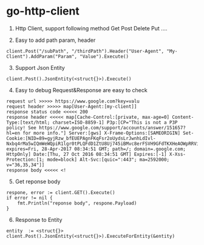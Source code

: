 # go-http-client

#### 
1. Http Client, support following method
Get
Post
Delete
Put
....

2. Easy to add path param, header
```
client.Post("/subPath", "/thirdPath").Header("User-Agent", "My-Client").AddParam("Param", "Value").Execute()
```
3. Support Json Entity
```
client.Post().JsonEntity(<struct{}>).Execute()
```
4. Easy to debug
Request&Response are easy to check
```
request url >>>>> https://www.google.com?key=valu
request header >>>>> map[User-Agent:[my-client]]
response status code <<<<< 200
response header <<<<< map[Cache-Control:[private, max-age=0] Content-Type:[text/html; charset=ISO-8859-1] P3p:[CP="This is not a P3P policy! See https://www.google.com/support/accounts/answer/151657?hl=en for more info."] Server:[gws] X-Frame-Options:[SAMEORIGIN] Set-Cookie:[NID=89=gyjRzw_bfEUEPAgnFKqFsr2oUydsLrJwnhLdIvl-Nxbq4rMa5wIQmWeWQpiR1lgr0tPLQFdD1ZtU8Uj745iBMvc8erFSVH9GFdTKXHeAOWpRRVigQ4MU7HAp5XGyvdIfwQkWl377tRujQA; expires=Fri, 28-Apr-2017 08:34:51 GMT; path=/; domain=.google.com; HttpOnly] Date:[Thu, 27 Oct 2016 08:34:51 GMT] Expires:[-1] X-Xss-Protection:[1; mode=block] Alt-Svc:[quic=":443"; ma=2592000; v="36,35,34"]]
response body <<<<< <!
```
5. Get reponse body
```golang
respone, error := client.GET().Execute()
if error != nil {
	fmt.Println("reponse body", respone.Payload)
}
```
6. Response to Entity
```golang
entity  := <struct{}>
client.Post().JsonEntity(<struct{}>).ExecuteForEntity(&entity)
```

